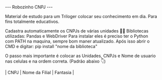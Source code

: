 --- Robozinho CNPJ ---

Material de estudo para um Triloger colocar seu conhecimento em dia. Para fins totalmente educativos.

Cadastra automaticamente os CNPJs de várias unidades 🤖🚀
Bibliotecas utilizadas:
Pandas e WebDriver
Para instalar eles é preciso ter o Python com PATH na maquina, sempre bom maner atualizado.
Após isso abrir o CMD e digitar: pip install "nome da biblioteca"

O passo mais importante é colocar as Unidades, CNPJs e Nome de usuario nas celulas e na ordem correta. (Padrão abaixo 👇)

| CNPJ | Nome da Filial | Fantasia |


